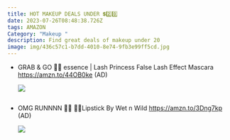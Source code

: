 ```yaml
---
title: HOT MAKEUP DEALS UNDER 💲2️⃣0️⃣
date: 2023-07-26T08:48:38.726Z
tags: AMAZON
Category: "Makeup "
description: Find great deals of makeup under 20
image: img/436c57c1-b7dd-4010-8e74-9fb3e99ff5cd.jpg
---
```

* GRAB & GO 🏃🏃
  essence | Lash Princess False Lash Effect Mascara
  https://amzn.to/44OB0ke
  (AD)<!--StartFragment-->

  ![](https://m.media-amazon.com/images/I/61K6cQhw4EL._SL1500_.jpg)

  <!--EndFragment-->

  ![]()
* OMG RUNNNN 🏃🏃
  💄💄Lipstick By Wet n Wild
  https://amzn.to/3Dng7kp
  (AD)<!--StartFragment-->

  ![](https://m.media-amazon.com/images/I/71xzRVmNIsL._SL1500_.jpg)

  <!--EndFragment-->